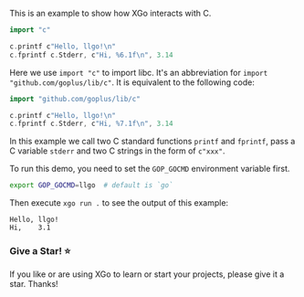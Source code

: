 This is an example to show how XGo interacts with C.

```go
import "c"

c.printf c"Hello, llgo!\n"
c.fprintf c.Stderr, c"Hi, %6.1f\n", 3.14
```

Here we use `import "c"` to import libc. It's an abbreviation for `import "github.com/goplus/lib/c"`. It is equivalent to the following code:

```go
import "github.com/goplus/lib/c"

c.printf c"Hello, llgo!\n"
c.fprintf c.Stderr, c"Hi, %7.1f\n", 3.14
```

In this example we call two C standard functions `printf` and `fprintf`, pass a C variable `stderr` and two C strings in the form of `c"xxx"`.

To run this demo, you need to set the `GOP_GOCMD` environment variable first.

```sh
export GOP_GOCMD=llgo  # default is `go`
```

Then execute `xgo run .` to see the output of this example:

```
Hello, llgo!
Hi,    3.1
```

### Give a Star! ⭐

If you like or are using XGo to learn or start your projects, please give it a star. Thanks!
